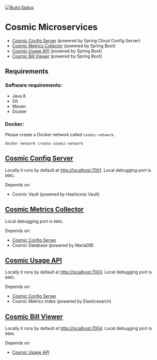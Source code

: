 [![Build Status](https://beta-jenkins.mcc.schubergphilis.com/buildStatus/icon?job=cosmic-microservices/0001-cosmic-microservices-master-build)](https://beta-jenkins.mcc.schubergphilis.com/job/cosmic-microservices/job/0001-cosmic-microservices-master-build/)

# Cosmic Microservices

- [Cosmic Config Server](cosmic-config-server) (powered by Spring Cloud Config Server)
- [Cosmic Metrics Collector](cosmic-metrics-collector) (powered by Spring Boot)
- [Cosmic Usage API](cosmic-usage-api) (powered by Spring Boot)
- [Cosmic Bill Viewer](cosmic-bill-viewer) (powered by Spring Boot)

## Requirements

### Software requirements:

- Java 8
- Git
- Maven
- Docker


### Docker:

Please create a Docker network called `cosmic-network`.

    docker network create cosmic-network


## [Cosmic Config Server](cosmic-config-server)

Locally it runs by default at [http://localhost:7001](http://localhost:7001).
Local debugging port is `8001`.


Depends on:
- Cosmic Vault (powered by Hashicorp Vault)

## [Cosmic Metrics Collector](cosmic-metrics-collector)

Local debugging port is `8002`.

Depends on:
- [Cosmic Config Server](cosmic-config-server)
- Cosmic Database (powered by MariaDB)


## [Cosmic Usage API](cosmic-usage-api)

Locally it runs by default at [http://localhost:7003](http://localhost:7003).
Local debugging port is `8003`.

Depends on:
- [Cosmic Config Server](cosmic-config-server)
- Cosmic Metrics Index (powered by Elasticsearch)


## [Cosmic Bill Viewer](cosmic-bill-viewer)

Locally it runs by default at [http://localhost:7004](http://localhost:7004).
Local debugging port is `8004`.

Depends on:
- [Cosmic Usage API](cosmic-usage-api)
